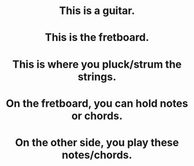 <html>

<head>
  
 <style>
h1 {text-align: center;}
p {text-align: center;}
</style>
  
<title> GUItar Basics </title>

</head>

<body>
  
  <h1> <strong>This is a guitar.</strong> </h1>
  
  <h1> This is the fretboard. </h1>
  
  <h1> This is where you pluck/strum the strings. </h1>
  
  <h1> On the fretboard, you can hold notes or chords. </h1>
  
  <h1> On the other side, you play these notes/chords. </h1>
  
</body>

<html>

